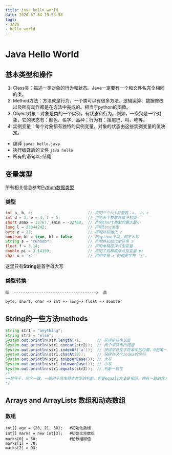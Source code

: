 ```yaml
---
title: java_hello_world
date: 2020-07-04 19:58:58
tags: 
- JAVA
- hello_world
---
```

# Java Hello World
## 基本类型和操作
  1. Class类：描述一类对象的行为和状态。Java一定要有一个和文件名完全相同的类。
  2. Method方法：方法就是行为，一个类可以有很多方法。逻辑运算、数据修改以及所有动作都是在方法中完成的。相当于python的函数。
  3. Object对象：对象是类的一个实例，有状态和行为。例如，一条狗是一个对象，它的状态有：颜色、名字、品种；行为有：摇尾巴、叫、吃等。
  4. 实例变量：每个对象都有独特的实例变量，对象的状态由这些实例变量的值决定。
  * 编译				`javac hello.java`
  * 执行编译后的文件	`java hello`
  * 所有的语句以`;`结尾
## 变量类型
所有相关信息参考[Python数据类型](https://www.runoob.com/java/java-basic-datatypes.html)
### 类型
```java
int a, b, c;         				// 声明三个int型整数：a、 b、c
int d = 3, e = 4, f = 5; 			// 声明三个整数并赋予初值
short smax = 32767, smin = -32768;	// 声明short类型的最大最小
long l = 23344242;					// 声明long类型
byte z = 22;         				// 声明并初始化 z
boolean bt = true, bf = false;		// 和python不同，都不大写
String s = "runoob";  				// 声明并初始化字符串 s
float f = 3.14;						// 声明单精度浮点型变量
double pi = 3.14159; 				// 声明了双精度浮点型变量 pi
char x = 'x';        				// 声明变量 x 的值是字符 'x'。
```
这里只有**String**是首字母大写

### 类型转换
```
低  ------------------------------------>  高

byte, short, char —> int —> long—> float —> double
```

## String的一些方法methods

```java
String str1 = "anything";
String str2 = "else";
System.out.println(str.length());		// 获得字符串长度
System.out.println(str1.concat(str2));	// 两个字符串的链接
System.out.println(str1.indexOf('a'));	// 获得字符在字符串中的位置，0是第一位
System.out.println(str1.charAt(0));		// 获得在某个index的字符
System.out.println(str1.toUpperCase());	// 大写
System.out.println(str1.toLowerCase());	// 小写
System.out.println(str1.equals(str2)); 	// 判断一致性
/*
==是等于，完全一致，一般用于原生基本类型的判断，但是equals方法是相同，拥有一致的含义，可以用于任意对象和引用性类型比如String
*/
```
## Arrays and ArrayLists 数组和动态数组
### 数组
```
int[] age = {20, 21, 30};	#初始化数组
int[] marks = new int[3]; 	#初始化空数组
marks[0] = 50;				#给数组赋值	
marks[1] = 70;
marks[2] = 93;
```


